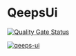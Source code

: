 # QeepsUi  
[![Quality Gate Status](https://sonarcloud.io/api/project_badges/measure?project=marsoffice_qeeps-ui&metric=alert_status)](https://sonarcloud.io/dashboard?id=marsoffice_qeeps-ui)  

[![qeeps-ui](https://github.com/marsoffice/qeeps-ui/actions/workflows/main.yml/badge.svg)](https://github.com/marsoffice/qeeps-ui/actions/workflows/main.yml)